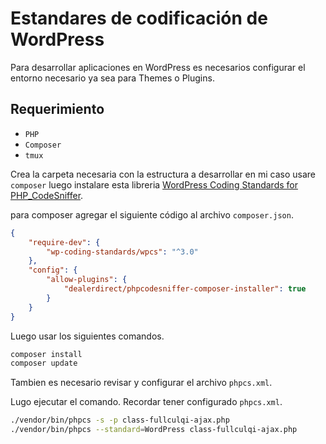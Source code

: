 
# Estandares de codificación de WordPress

Para desarrollar aplicaciones en WordPress es necesarios configurar el entorno necesario ya sea para Themes o Plugins.

## Requerimiento
- `PHP`
- `Composer`
- `tmux`


Crea la carpeta necesaria con la estructura a desarrollar en mi caso usare `composer`
luego instalare esta libreria [WordPress Coding Standards for PHP_CodeSniffer](https://github.com/WordPress/WordPress-Coding-Standards).

para composer agregar el siguiente código al archivo `composer.json`.

````  json
{
    "require-dev": {
        "wp-coding-standards/wpcs": "^3.0"
    },
    "config": {
        "allow-plugins": {
            "dealerdirect/phpcodesniffer-composer-installer": true
        }
    }
}
````

Luego usar los siguientes comandos.

````bash
composer install
composer update
````
Tambien es necesario revisar y configurar el archivo `phpcs.xml`.

Lugo ejecutar el comando. Recordar tener configurado `phpcs.xml`.

````bash
./vendor/bin/phpcs -s -p class-fullculqi-ajax.php
./vendor/bin/phpcs --standard=WordPress class-fullculqi-ajax.php
````
